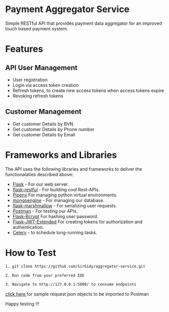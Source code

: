 # Payment Aggregator Service
Simple RESTful API that provides payment data aggregator for an improved touch based payment system.


# Features

## API User Management
 - User registration
 - Login via access token creation
 - Refresh tokens, to create new access tokens when access tokens expire
 - Revoking refresh tokens

## Customer Management
 - Get customer Details by BVN
 - Get customer Details by Phone number
 - Get customer Details by Email

 
   
 # Frameworks and Libraries

The API uses the following libraries and frameworks to deliver the functionalaties described above:

- [Flask](https://palletsprojects.com/p/flask/) - For our web server.
- [flask-restful](https://flask-restful.readthedocs.io/en/latest/installation.html) - For building cool Rest-APIs.
- [Pipenv](https://pipenv.readthedocs.io/en/latest/) For managing python virtual environments.
- [mongoengine](http://docs.mongoengine.org/projects/flask-mongoengine/en/latest/) - For managing our database.
- [flask-marshmallow](https://flask-marshmallow.readthedocs.io/en/latest/) - For serializing user requests.
- [Postman](https://www.getpostman.com/downloads/) - For testing our APIs.
- [Flask-Bcrypt](https://flask-bcrypt.readthedocs.io/en/latest/) For hashing user password.
- [Flask-JWT-Extended](https://flask-jwt-extended.readthedocs.io/en/stable/) For creating tokens for authorization and authentication.
- [Celery](https://docs.celeryproject.org/en/latest/getting-started/first-steps-with-celery.html) - to schedule long-running tasks.
  

# How to Test


```sh
1. git clone https://github.com/SirGidy/aggregator-service.git

2. Run code from your preferred IDE 

3. Navigate to http://127.0.0.1:5000/ to consume endpoints

```

[click here ](https://github.com/SirGidy/aggregator-service/blob/master/FlaskMongoDB.postman_collection.json) for sample request json objects to be imported to Postman


Happy testing !!!

